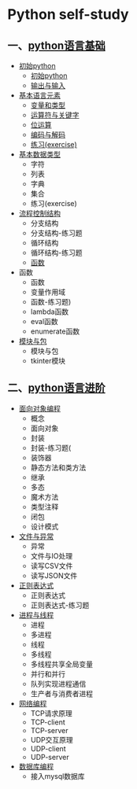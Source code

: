# Python self-study
## 一、[python语言基础](./1.python语言基础)
- [初始python](./1.python语言基础/1.初始python)
  - [初始python](./1.python语言基础/1.初始python/1.初始python.py )
  - [输出与输入](.PYTHON-LEARN-Chinese-/1.python语言基础/1.初始python/2.输出与输入.py )
- [基本语言元素](./1.python语言基础/2.基本语言元素)
  - [变量和类型](./1.python语言基础/2.基本语言元素/变量和类型.py )
  - [运算符与关键字](./1.python语言基础/2.基本语言元素/运算符与关键字.py)
  - [位运算](./1.python语言基础/2.基本语言元素/位运算.py)
  - [编码与解码](./1.python语言基础/2.基本语言元素/编码与解码.py)
  - [练习(exercise)](./1.python语言基础/2.基本语言元素/exercise.py)
- [基本数据类型](./1.python语言基础/3.基本数据类型)
  - 字符
  - 列表
  - 字典
  - 集合
  - 练习(exercise)
- [流程控制结构](./1.python语言基础/4.流程控制结构)
  - 分支结构
  - 分支结构-练习题
   - 循环结构
  - 循环结构-练习题
   -  [函数](./1.python语言基础/5.函数)
- 函数
  - 函数
  - 变量作用域
  - 函数-练习题)
  - lambda函数
  - eval函数
  - enumerate函数
- [模块与包](./1.python语言基础/6.模块与包)
  - 模块与包
  - tkinter模块
## 二、[python语言进阶](./2.python语言进阶)   
- [面向对象编程](./2.python语言进阶/1.面向对象编程) 
  - 概念
  - 面向对象
  - 封装
  - 封装-练习题(
  - 装饰器
  - 静态方法和类方法
  - 继承
  - 多态
  - 魔术方法
  - 类型注释
  - 闭包
  - 设计模式
- [文件与异常](./2.python语言进阶/2.文件与异常)  
  - 异常
  - 文件与IO处理
  - 读写CSV文件
  - 读写JSON文件
- [正则表达式](./2.python语言进阶/3.正则表达式)
  - 正则表达式
  - 正则表达式-练习题
- [进程与线程](./2.python语言进阶/4.进程与线程)  
  - 进程
  - 多进程
  - 线程
  - 多线程
  - 多线程共享全局变量
  - 并行和并行
  - 队列实现进程通信
  - 生产者与消费者进程
- [网络编程](./2.python语言进阶/5.网络编程)   
  - TCP请求原理
  - TCP-client
  - TCP-server
  - UDP交互原理
  - UDP-client
  - UDP-server
- [数据库编程](./2.python语言进阶/6.数据库编程)   
  - 接入mysql数据库
